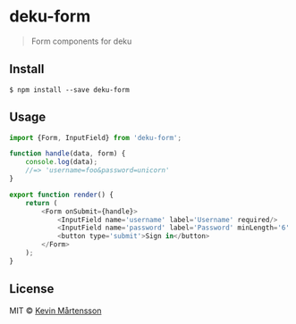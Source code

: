 # deku-form

> Form components for deku


## Install

```
$ npm install --save deku-form
```


## Usage

```js
import {Form, InputField} from 'deku-form';

function handle(data, form) {
	console.log(data);
	//=> 'username=foo&password=unicorn'
}

export function render() {
	return (
		<Form onSubmit={handle}>
			<InputField name='username' label='Username' required/>
			<InputField name='password' label='Password' minLength='6' required/>
			<button type='submit'>Sign in</button>
		</Form>
	);
}
```


## License

MIT © [Kevin Mårtensson](http://github.com/kevva)
